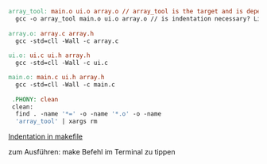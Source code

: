 ```makefile
array_tool: main.o ui.o array.o // array_tool is the target and is dependent on the files listed after it.
  gcc -o array_tool main.o ui.o array.o // is indentation necessary? Likely yes.
  
array.o: array.c array.h
  gcc -std=cll -Wall -c array.c
  
ui.o: ui.c ui.h array.h
  gcc -std=cll -Wall -c ui.c

main.o: main.c ui.h array.h
  gcc -std=cll -Wall -c main.c
  
 .PHONY: clean
 clean: 
  find . -name '*=' -o -name '*.o' -o -name
  'array_tool' | xargs rm
```

[Indentation in makefile](https://stackoverflow.com/questions/28712585/when-to-use-space-or-tab-in-makefile)


zum Ausführen: make Befehl im Terminal zu tippen
  
